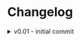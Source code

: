 # Changelog

<details>

<summary>v0.01 - initial commit</summary>

* added progress bar
* added change log
* added example location: Bełchatów County
* added Character Creation and associated pages
* added Milk Bar creation and associated pages
* added Reference and associated pages
* added Worldbuilding Tools and associated pages

</details>
